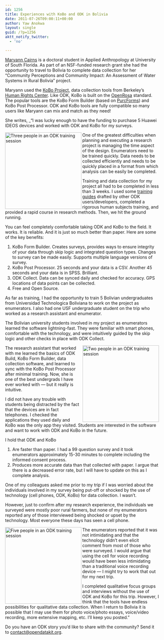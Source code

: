 ```yaml
---
id: 1256
title: Experiences with KoBo and ODK in Bolivia
date: 2011-07-26T09:00:11+00:00
author: Yaw Anokwa
layout: single
guid: /?p=1256
aktt_notify_twitter:
  - 'no'

---
```

[Maryann Cairns](http://anthropology.usf.edu/graduate/Cairns/) is a doctoral student in Applied Anthropology at University of South Florida. As part of an NSF-funded research grant she had the opportunity to travel to Bolivia to complete data collection for her “Community Perceptions and Community Impact: An Assessment of Water Systems in Rural Bolivia” project. 

Maryann used the [KoBo Project](http://koboproject.org/), data collection tools from Berkeley’s [Human Rights Center](http://www.law.berkeley.edu/HRCweb/index.html). Like ODK, KoBo is built on the [OpenRosa](http://openrosa.org/) standard. The popular tools are the KoBo Form Builder (based on [PurcForms](http://code.google.com/p/purcforms/)) and KoBo Post Processor. ODK and KoBo tools are fully compatible so many users like Maryann can mix and match as they need!

She writes, _“I was lucky enough to have the funding to purchase 5 Huawei IDEOS devices and worked with ODK and KoBo for my surveys.

[<img src="/assets/wp-content/uploads/2011/07/IMG_3943-300x225.jpg" width="250" align="left" alt="Three people in an ODK training session" />](/assets/wp-content/uploads/2011/07/IMG_3943.jpg)

One of the greatest difficulties when planning and executing a research project is managing the time aspect of the design. Enumerators need to be trained quickly. Data needs to be collected efficiently and needs to be quickly placed in a format from which analysis can be easily be completed.

Training and data collection for my project all had to be completed in less than 3 weeks. I used some [training guides](http://code.google.com/p/opendatakit/wiki/TrainingGuide) drafted by other ODK users/developers, completed a rigorous human subjects training, and provided a rapid course in research methods. Then, we hit the ground running. 

You can feel completely comfortable taking ODK and KoBo to the field. It works. It is reliable. And it is just so much better than paper. Here are some of the key benefits:

  1. KoBo Form Builder. Creates surveys, provides ways to ensure integrity of your data through skip logic and integrated question types. Changes to survey can be made easily. Supports multiple language versions of survey.
  2. KoBo Post Processor. 25 seconds and your data is a CSV. Another 45 seconds and your data is in SPSS. Brilliant.
  3. ODK Collect. Data can be synced daily and checked for accuracy. GPS locations of data points can be collected.
  4. Free and Open Source.

As far as training, I had the opportunity to train 5 Bolivian undergraduates from Universidad Technologica Boliviana to work on the project as enumerators. I also had one USF undergraduate student on the trip who worked as a research assistant and enumerator. 

The Bolivian university students involved in my project as enumerators learned the software lightning-fast. They were familiar with smart phones, comfortable with the technology, and were intuitively guided by the skip logic and other checks in place with ODK Collect. 

[<img src="/assets/wp-content/uploads/2011/07/IMG_3945-300x225.jpg" width="250" align="right" alt="Two people in an ODK training session"/>](/assets/wp-content/uploads/2011/07/IMG_3945.jpg)

The research assistant that worked with me learned the basics of ODK Build, KoBo Form Builder, data collection software, and learned to sync with the KoBo Post Processor after minimal training. Now, she is one of the best undergrads I have ever worked with — but it really is intuitive.

I did not have any trouble with students being distracted by the fact that the devices are in fact telephones. I checked the applications they used daily and KoBo was the only app they visited. Students are interested in the software and want to work with ODK and KoBo in the future.

I hold that ODK and KoBo 

  1. Are faster than paper. I had a 99 question survey and it took enumerators approximately 15-30 minutes to complete including the informed consent process.
  2. Produces more accurate data than that collected with paper. I argue that there is a decreased error rate, but I will have to update on this as I complete analysis.

One of my colleagues asked me prior to my trip if I was worried about the individuals involved in my survey being put-off or shocked by the use of technology (cell phones, ODK, KoBo) for data collection. I wasn’t. 

However, just to confirm after my research experience, the individuals we surveyed were mostly poor rural farmers, but none of my enumerators reported any of those interviewed being shocked or upset by the technology. Most everyone these days has seen a cell phone. 

[<img src="/assets/wp-content/uploads/2011/07/IMG_3935-300x225.jpg" width="250" align="left" alt="Five people in an ODK training session" />](/assets/wp-content/uploads/2011/07/IMG_3935.jpg)

The enumerators reported that it was not intimidating and that the technology didn’t even elicit comment from most of those who were surveyed. I would argue that using the cell for voice recording would have been less intimidating than a traditional voice recording device — I might try to work that out for my next trip. 

I completed qualitative focus groups and interviews without the use of ODK and KoBo for this trip. However, I think that the tools have endless possibilities for qualitative data collection. When I return to Bolivia it is possible that I may use them for photo voice/photo essays, voice/video recording, more extensive mapping, etc. I’ll keep you posted.”

Do you have an ODK story you’d like to share with the community? Send it to [contact@opendatakit.org](mailto:contact@opendatakit.org).
